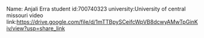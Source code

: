 Name: Anjali Erra 
student id:700740323
university:University of central missouri
video link:https://drive.google.com/file/d/1mTTBpySCeifcWpVB8dcwyAMwTpGinKiv/view?usp=share_link
